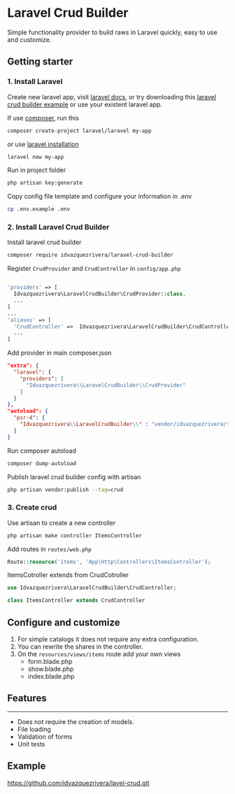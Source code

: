 # Laravel Crud Builder
Simple functionality provider to build raws in Laravel quickly, easy to use and customize.

## Getting starter

### 1. Install Laravel 

Create new laravel app, visit [laravel docs](https://laravel.com/docs), or try downloading this [laravel crud builder example](https://github.com/idvazquezrivera/ExampleLaravelCrudBuilder.git) or use your existent laravel app.

If use [composer](https://getcomposer.org/), run this
```bash
composer create-project laravel/laravel my-app
```

or use [laravel installation](https://laravel.com/docs/8.x/installation)
```bash
laravel new my-app
``` 
Run in project folder
```bash
php artisan key:generate
```
Copy config file template and configure your information in .env  
```bash
cp .env.example .env
```
### 2. Install Laravel Crud Builder

Install laravel crud builder 
```bash
composer require idvazquezrivera/laravel-crud-builder
```

Register `CrudProvider` and `CrudController` in `config/app.php`  
```php  

'providers' => [
  Idvazquezrivera\LaravelCrudBuilder\CrudProvider::class,
  ...
]
...
'aliases' => [
  'CrudController' =>  Idvazquezrivera\LaravelCrudBuilder\CrudController::class
  ...
]
```

Add provider in main composer.json
```json
"extra": {
  "laravel": {
    "providers": [
      "Idvazquezrivera\\LaravelCrudBuilder\\CrudProvider"
    ]
  }
},
"autoload": {
  "psr-4": {
    "Idvazquezrivera\\LaravelCrudBuilder\\" : "vendor/idvazquezrivera/src/LaravelCrudBuilder/"
  }
}
```

Run composer autoload
```bash
composer dump-autoload
```

Publish laravel crud builder config with artisan
```bash
php artisan vendor:publish --tag=crud    
```

### 3. Create crud 

Use artisan to create a new controller 
```bash
php artisan make controller ItemsController
```

Add routes in `routes/web.php`
```php
Route::resource('items', 'App\Http\Controllers\ItemsController');
```

ItemsCotroller extends from CrudCotroller
```php
use Idvazquezrivera\LaravelCrudBuilder\CrudController;

class ItemsController extends CrudController

```

## Configure and customize

1. For simple catalogs it does not require any extra configuration.
2. You can rewrite the shares in the controller.
3. On the `resources/views/items` route add your own views
    - form.blade.php
    - show.blade.php
    - index.blade.php


## Features
-----------
- Does not require the creation of models.
- File loading
- Validation of forms
- Unit tests


## Example 
https://github.com/idvazquezrivera/lavel-crud.git
